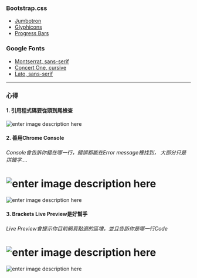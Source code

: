 <!-- ![Markdown](https://github.com/swlincode/r-d/blob/master/img/logow.png) -->
### Bootstrap.css
 * [Jumbotron][1]
 * [Glyphicons][2]
 * [Progress Bars][3]
   
  [1]: https://www.w3schools.com/bootstrap/bootstrap_jumbotron_header.asp
  [2]: http://getbootstrap.com/components/
  [3]: https://www.w3schools.com/bootstrap/bootstrap_progressbars.asp

### Google Fonts
   - [Montserrat, sans-serif][1]
   - [Concert One, cursive][2]
   - [Lato, sans-serif][3]
   
  [1]: https://fonts.google.com/specimen/Montserrat
  [2]: https://fonts.google.com/specimen/Concert+One
  [3]: https://fonts.google.com/specimen/Lato
  * * *
### 心得
#### 1. 引用程式碼要從頭到尾檢查

![enter image description here](https://github.com/swlincode/r-d/blob/master/img/md1.png)

#### 2. 善用Chrome Console
###### Console會告訴你錯在哪一行，錯誤都能在Error message裡找到， 大部分只是拼錯字....

![enter image description here](https://github.com/swlincode/r-d/blob/master/img/md2.png)
=======
![enter image description here](https://github.com/swlincode/r-d/blob/master/img/md3.png)


#### 3. Brackets Live Preview是好幫手
###### Live Preview會提示你目前網頁點選的區塊，並且告訴你是哪一行Code


![enter image description here](https://github.com/swlincode/r-d/blob/master/img/md3.png)
=======
![enter image description here](https://github.com/swlincode/r-d/blob/master/img/md2.png)

